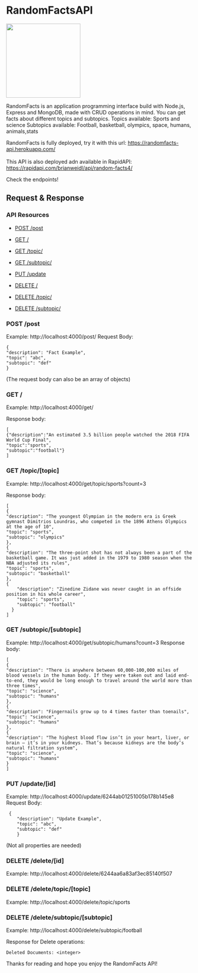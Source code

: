 # RandomFactsAPI
<img width="200px" src="https://cdn-icons-png.flaticon.com/512/246/246569.png"/>

RandomFacts is an application programming interface build with Node.js, Express and MongoDB, made with CRUD operations in mind. You can get facts about different topics and subtopics.
Topics available: Sports and science 
Subtopics available: Football, basketball, olympics, space, humans, animals,stats

RandomFacts is fully deployed, try it with this url: https://randomfacts-api.herokuapp.com/
<br>
<br>
This API is also deployed adn available in RapidAPI: https://rapidapi.com/brianweidl/api/random-facts4/


Check the endpoints!


##  Request & Response 

###  API Resources

- [POST /post ](#post-post)

- [GET / ](#get-)

- [GET /topic/ ](#get-topictopic)

- [GET /subtopic/ ](#get-subtopicsubtopic)

- [PUT /update ](#put-updateid)

- [DELETE / ](#delete-deleteid)

- [DELETE /topic/ ](#delete-deletetopictopic)

- [DELETE /subtopic/ ](#delete-deletesubtopicsubtopic)

###  POST /post

Example: http://localhost:4000/post/
Request Body: 

    {
    "description": "Fact Example",
    "topic": "abc",
    "subtopic": "def"
    }

(The request body can also be an array of objects)



###  GET /

Example: http://localhost:4000/get/

Response body:

    [
    {"description":"An estimated 3.5 billion people watched the 2018 FIFA World Cup Final",
    "topic":"sports",
    "subtopic":"football"}
    ]


###  GET /topic/[topic]

Example: http://localhost:4000/get/topic/sports?count=3

Response body:

    [
    {    
    "description": "The youngest Olympian in the modern era is Greek gymnast Dimitrios Loundras, who competed in the 1896 Athens Olympics at the age of 10",
    "topic": "sports",
    "subtopic": "olympics"    
    },    
    {
    "description": "The three-point shot has not always been a part of the basketball game. It was just added in the 1979 to 1980 season when the NBA adjusted its rules",    
    "topic": "sports",    
    "subtopic": "basketball"    
    },    
    {
		"description": "Zinedine Zidane was never caught in an offside position in his whole career",
		"topic": "sports",
		"subtopic": "football"
	  }  
    ]

###  GET /subtopic/[subtopic]

Example: http://localhost:4000/get/subtopic/humans?count=3
Response body:

    [
    {
    "description": "There is anywhere between 60,000-100,000 miles of blood vessels in the human body. If they were taken out and laid end-to-end, they would be long enough to travel around the world more than three times",
    "topic": "science",
    "subtopic": "humans"
    },
    {
    "description": "Fingernails grow up to 4 times faster than toenails",
    "topic": "science",
    "subtopic": "humans"
    },
    {
    "description": "The highest blood flow isn’t in your heart, liver, or brain — it’s in your kidneys. That’s because kidneys are the body’s natural filtration system",
    "topic": "science",
    "subtopic": "humans"
    }
    ]


###  PUT /update/[id]

Example: http://localhost:4000/update/6244ab01251005b178b145e8
Request Body:

     {
        "description": "Update Example",
        "topic": "abc",
        "subtopic": "def"
        }
(Not all properties are needed)

###  DELETE /delete/[id]

Example: http://localhost:4000/delete/6244aa6a83af3ec85140f507

###  DELETE /delete/topic/[topic]

Example: http://localhost:4000/delete/topic/sports

###  DELETE /delete/subtopic/[subtopic]

Example: http://localhost:4000/delete/subtopic/football


Response for Delete operations:

    Deleted Documents: <integer>


Thanks for reading and hope you enjoy the RandomFacts API!
